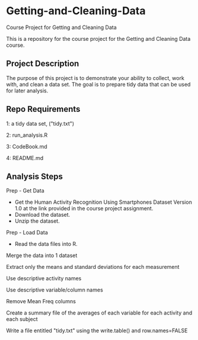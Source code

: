 # Getting-and-Cleaning-Data
Course Project for Getting and Cleaning Data

This is a repository for the course project for the Getting and Cleaning Data course.

## Project Description

The purpose of this project is to demonstrate your ability to collect, work with, and clean a data set. The goal is to prepare tidy data that can be used for later analysis. 

## Repo Requirements

1: a tidy data set, ("tidy.txt")

2: run_analysis.R 

3: CodeBook.md

4: README.md

## Analysis Steps

Prep - Get Data
- Get the Human Activity Recognition Using Smartphones Dataset Version 1.0 at the link provided in the course project assignment.
- Download the dataset.
- Unzip the dataset.

Prep - Load Data
- Read the data files into R.

Merge the data into 1 dataset

Extract only the means and standard deviations for each measurement

Use descriptive activity names

Use descriptive variable/column names

Remove Mean Freq columns

Create a summary file of the averages of each variable for each activity and each subject

Write a file entitled "tidy.txt" using the write.table() and row.names=FALSE
